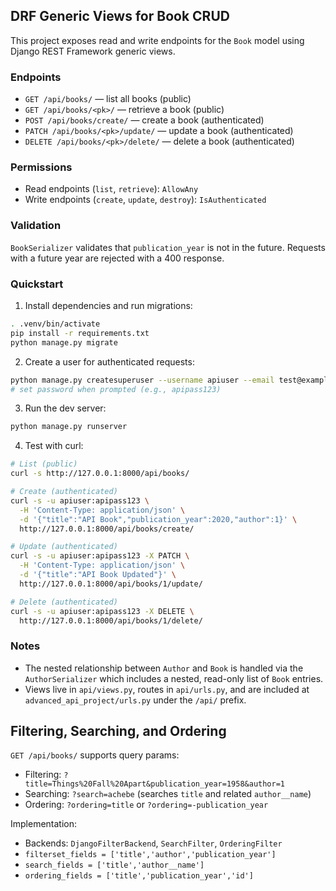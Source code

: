 ## DRF Generic Views for Book CRUD

This project exposes read and write endpoints for the `Book` model using Django REST Framework generic views.

### Endpoints
- `GET /api/books/` — list all books (public)
- `GET /api/books/<pk>/` — retrieve a book (public)
- `POST /api/books/create/` — create a book (authenticated)
- `PATCH /api/books/<pk>/update/` — update a book (authenticated)
- `DELETE /api/books/<pk>/delete/` — delete a book (authenticated)

### Permissions
- Read endpoints (`list`, `retrieve`): `AllowAny`
- Write endpoints (`create`, `update`, `destroy`): `IsAuthenticated`

### Validation
`BookSerializer` validates that `publication_year` is not in the future. Requests with a future year are rejected with a 400 response.

### Quickstart
1) Install dependencies and run migrations:
```bash
. .venv/bin/activate
pip install -r requirements.txt
python manage.py migrate
```

2) Create a user for authenticated requests:
```bash
python manage.py createsuperuser --username apiuser --email test@example.com
# set password when prompted (e.g., apipass123)
```

3) Run the dev server:
```bash
python manage.py runserver
```

4) Test with curl:
```bash
# List (public)
curl -s http://127.0.0.1:8000/api/books/

# Create (authenticated)
curl -s -u apiuser:apipass123 \
  -H 'Content-Type: application/json' \
  -d '{"title":"API Book","publication_year":2020,"author":1}' \
  http://127.0.0.1:8000/api/books/create/

# Update (authenticated)
curl -s -u apiuser:apipass123 -X PATCH \
  -H 'Content-Type: application/json' \
  -d '{"title":"API Book Updated"}' \
  http://127.0.0.1:8000/api/books/1/update/

# Delete (authenticated)
curl -s -u apiuser:apipass123 -X DELETE \
  http://127.0.0.1:8000/api/books/1/delete/
```

### Notes
- The nested relationship between `Author` and `Book` is handled via the `AuthorSerializer` which includes a nested, read-only list of `Book` entries.
- Views live in `api/views.py`, routes in `api/urls.py`, and are included at `advanced_api_project/urls.py` under the `/api/` prefix.

## Filtering, Searching, and Ordering

`GET /api/books/` supports query params:
- Filtering: `?title=Things%20Fall%20Apart&publication_year=1958&author=1`
- Searching: `?search=achebe` (searches `title` and related `author__name`)
- Ordering: `?ordering=title` or `?ordering=-publication_year`

Implementation:
- Backends: `DjangoFilterBackend`, `SearchFilter`, `OrderingFilter`
- `filterset_fields = ['title','author','publication_year']`
- `search_fields = ['title','author__name']`
- `ordering_fields = ['title','publication_year','id']`


